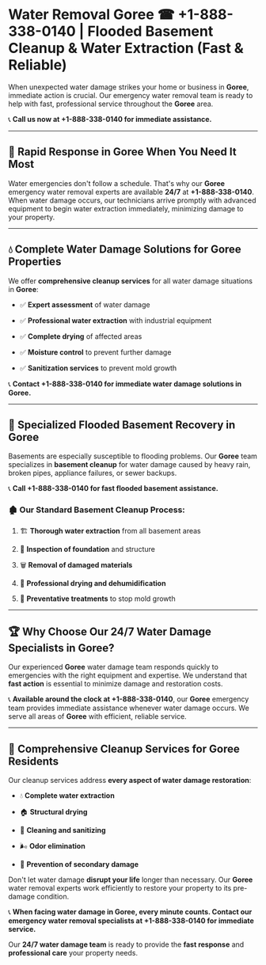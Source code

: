 # Water Removal Goree ☎ +1-888-338-0140 | Flooded Basement Cleanup & Water Extraction (Fast & Reliable)

When unexpected water damage strikes your home or business in **Goree**, immediate action is crucial. Our emergency water removal team is ready to help with fast, professional service throughout the **Goree** area. 

📞 **Call us now at +1-888-338-0140 for immediate assistance.**
---
## 🚀 Rapid Response in Goree When You Need It Most
Water emergencies don't follow a schedule. That's why our **Goree** emergency water removal experts are available **24/7** at **+1-888-338-0140**. When water damage occurs, our technicians arrive promptly with advanced equipment to begin water extraction immediately, minimizing damage to your property.
---
## 💧 Complete Water Damage Solutions for Goree Properties
We offer **comprehensive cleanup services** for all water damage situations in **Goree**:
- ✅ **Expert assessment** of water damage  
- ✅ **Professional water extraction** with industrial equipment  
- ✅ **Complete drying** of affected areas  
- ✅ **Moisture control** to prevent further damage  
- ✅ **Sanitization services** to prevent mold growth  
📞 **Contact +1-888-338-0140 for immediate water damage solutions in Goree.**
---
## 🌊 Specialized Flooded Basement Recovery in Goree
Basements are especially susceptible to flooding problems. Our **Goree** team specializes in **basement cleanup** for water damage caused by heavy rain, broken pipes, appliance failures, or sewer backups. 
📞 **Call +1-888-338-0140 for fast flooded basement assistance.**
### 🏚️ Our Standard Basement Cleanup Process:
1. 🏗️ **Thorough water extraction** from all basement areas  
2. 🔎 **Inspection of foundation** and structure  
3. 🗑️ **Removal of damaged materials**  
4. 💨 **Professional drying and dehumidification**  
5. 🚫 **Preventative treatments** to stop mold growth  
---
## 🏆 Why Choose Our 24/7 Water Damage Specialists in Goree?
Our experienced **Goree** water damage team responds quickly to emergencies with the right equipment and expertise. We understand that **fast action** is essential to minimize damage and restoration costs.
📞 **Available around the clock at +1-888-338-0140**, our **Goree** emergency team provides immediate assistance whenever water damage occurs. We serve all areas of **Goree** with efficient, reliable service.
---
## 🧹 Comprehensive Cleanup Services for Goree Residents
Our cleanup services address **every aspect of water damage restoration**:
- 💧 **Complete water extraction**  
- 🏠 **Structural drying**  
- 🧼 **Cleaning and sanitizing**  
- 🌬️ **Odor elimination**  
- 🚫 **Prevention of secondary damage**  
Don't let water damage **disrupt your life** longer than necessary. Our **Goree** water removal experts work efficiently to restore your property to its pre-damage condition.
📞 **When facing water damage in Goree, every minute counts. Contact our emergency water removal specialists at +1-888-338-0140 for immediate service.**
Our **24/7 water damage team** is ready to provide the **fast response** and **professional care** your property needs.
